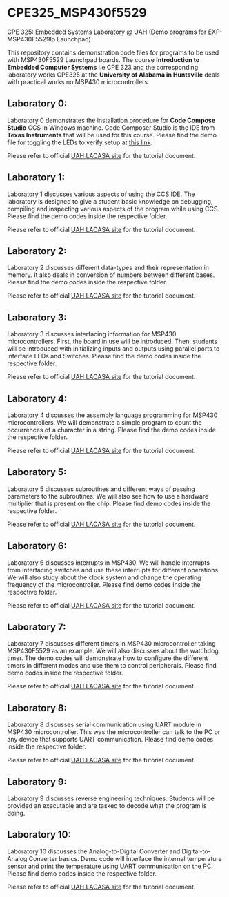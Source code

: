 # CPE325_MSP430f5529
CPE 325: Embedded Systems Laboratory @ UAH (Demo programs for EXP-MSP430F5529lp Launchpad)

This repository contains demonstration code files for programs to be used with MSP430F5529 Launchpad boards. The course **Introduction to Embedded Computer Systems** i.e CPE 323 and the corresponding laboratory works CPE325 at the **University of Alabama in Huntsville** deals with practical works no MSP430 microcontrollers.

## Laboratory 0:

Laboratory 0 demonstrates the installation procedure for **Code Compose Studio** CCS in Windows machine. Code Composer Studio is the IDE from **Texas Instruments** that will be used for this course. Please find the demo file for toggling the LEDs to verify setup at [this link](Lab0/Lab0_D0.c). 

Please refer to official [UAH LACASA site](http://lacasa.uah.edu/portal/index.php/teaching/47-cpe-323-introduction-to-embedded-computer-systems) for the tutorial document.

## Laboratory 1:

Laboratory 1 discusses various aspects of using the CCS IDE. The laboratory is designed to give a student basic knowledge on debugging, compiling and inspecting various aspects of the program while using CCS. Please find the demo codes inside the respective folder.

Please refer to official [UAH LACASA site](http://lacasa.uah.edu/portal/index.php/teaching/47-cpe-323-introduction-to-embedded-computer-systems) for the tutorial document.

## Laboratory 2:

Laboratory 2 discusses different data-types and their representation in memory. It also deals in conversion of numbers between different bases. Please find the demo codes inside the respective folder.

Please refer to official [UAH LACASA site](http://lacasa.uah.edu/portal/index.php/teaching/47-cpe-323-introduction-to-embedded-computer-systems) for the tutorial document.

## Laboratory 3:

Laboratory 3 discusses interfacing information for MSP430 microcontrollers. First, the board in use will be introduced. Then, students will be introduced with initializing inputs and outputs using parallel ports to interface LEDs and Switches. Please find the demo codes inside the respective folder.

Please refer to official [UAH LACASA site](http://lacasa.uah.edu/portal/index.php/teaching/47-cpe-323-introduction-to-embedded-computer-systems) for the tutorial document.

## Laboratory 4:

Laboratory 4 discusses the assembly language programming for MSP430 microcontrollers. We will demonstrate a simple program to count the occurrences of a character in a string. Please find the demo codes inside the respective folder.

Please refer to official [UAH LACASA site](http://lacasa.uah.edu/portal/index.php/teaching/47-cpe-323-introduction-to-embedded-computer-systems) for the tutorial document.

## Laboratory 5:

Laboratory 5 discusses subroutines and different ways of passing parameters to the subroutines. We will also see how to use a hardware multiplier that is present on the chip. Please find demo codes inside the respective folder.

Please refer to official [UAH LACASA site](http://lacasa.uah.edu/portal/index.php/teaching/47-cpe-323-introduction-to-embedded-computer-systems) for the tutorial document.

## Laboratory 6:

Laboratory 6 discusses interrupts in MSP430. We will handle interrupts from interfacing switches and use these interrupts for different operations. We will also study about the clock system and change the operating frequency of the microcontroller. Please find demo codes inside the respective folder.

Please refer to official [UAH LACASA site](http://lacasa.uah.edu/portal/index.php/teaching/47-cpe-323-introduction-to-embedded-computer-systems) for the tutorial document.

## Laboratory 7:

Laboratory 7 discusses different timers in MSP430 microcontroller taking MSP430F5529 as an example. We will also discusses about the watchdog timer. The demo codes will demonstrate how to configure the different timers in different modes and use them to control peripherals. Please find demo codes inside the respective folder.

Please refer to official [UAH LACASA site](http://lacasa.uah.edu/portal/index.php/teaching/47-cpe-323-introduction-to-embedded-computer-systems) for the tutorial document.

## Laboratory 8:

Laboratory 8 discusses serial communication using UART module in MSP430 microcontroller. This was the microcontroller can talk to the PC or any device that supports UART communication. Please find demo codes inside the respective folder.

Please refer to official [UAH LACASA site](http://lacasa.uah.edu/portal/index.php/teaching/47-cpe-323-introduction-to-embedded-computer-systems) for the tutorial document.

## Laboratory 9:

Laboratory 9 discusses reverse engineering techniques. Students will be provided an executable and are tasked to decode what the program is doing.

## Laboratory 10:

Laboratory 10 discusses the Analog-to-Digital Converter and Digital-to-Analog Converter basics. Demo code will interface the internal temperature sensor and print the temperature using UART communication on the PC. Please find demo codes inside the respective folder.

Please refer to official [UAH LACASA site](http://lacasa.uah.edu/portal/index.php/teaching/47-cpe-323-introduction-to-embedded-computer-systems) for the tutorial document.